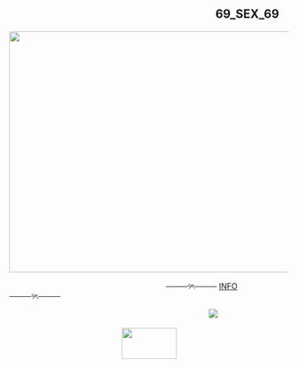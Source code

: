 ## 　　　　　　　　　 　　　　　　　 　 69_SEX_69
<p align="center">
      <img width="540" height="435" src="https://psv4.userapi.com/s/v1/d/LEB3GPG8eapQCV2OSovpkqILvUB8p_dMc0Wa53ya3i2GcZ4tb54XLohO16DAfRd7KLwB9AN1xC6wuyvhp_PJ29nvN4C5skdH_W-tsH9fc2EfVooT783yxg/ila.png">
</p>

ㅤㅤㅤㅤㅤㅤ ㅤㅤㅤㅤㅤㅤㅤㅤㅤㅤㅤ ㅤㅤㅤㅤ  ────୨ৎ────   [INFO](https://t.me/morainfo)   ────୨ৎ──── 

ㅤㅤㅤㅤㅤㅤㅤㅤㅤㅤㅤㅤㅤㅤㅤㅤㅤㅤㅤ ㅤㅤㅤㅤㅤ ㅤ  ㅤㅤ![](https://komarev.com/ghpvc/?username=mora-xxx&style=for-the-badge&color=cd9390&label=✦)
ㅤ
<p align="center">
      <img width="99" height="56" src="https://64.media.tumblr.com/4074f3b6279ea1913a6bbde66608ad59/54fe35d10d311d31-2e/s1280x1920/26bd5fb6be97046db74b21a57a44a01f1e79ef5a.pnj">
</p>
